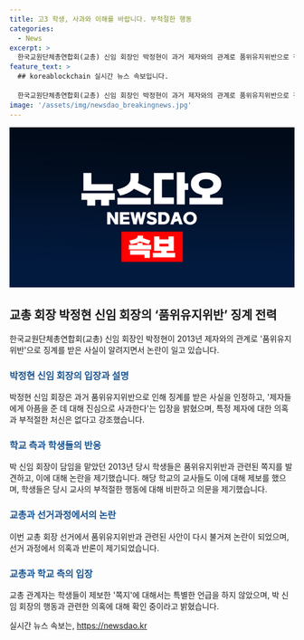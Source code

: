 ```yaml
---
title: 고3 학생, 사과와 이해를 바랍니다. 부적절한 행동
categories:
  - News
excerpt: >
  한국교원단체총연합회(교총) 신임 회장인 박정현이 과거 제자와의 관계로 품위유지위반으로 징계를 받은 사실이 논란이 되고 있습니다. 박 회장은 과거의 실수에 사과하면서 현재는 학생들을 가르치고 있다고 설명했지만, 논란은 계속되고 있습니다. 당선 후에도 품위유지위반과 관련된 의혹이 제기되었고, 과거의 사건과 관련해 학생들이 제기한 증언들이 계속적으로 나오고 있습니다. 2013년 담임을 맡은 학급에서 학생들 사이에 과거의 사건에 대한 의문이 계속 제기되고 있습니다.
feature_text: >
  ## koreablockchain 실시간 뉴스 속보입니다.

  한국교원단체총연합회(교총) 신임 회장인 박정현이 과거 제자와의 관계로 품위유지위반으로 징계를 받은 사실이 논란이 되고 있습니다. 박 회장은 과거의 실수에 사과하면서 현재는 학생들을 가르치고 있다고 설명했지만, 논란은 계속되고 있습니다. 당선 후에도 품위유지위반과 관련된 의혹이 제기되었고, 과거의 사건과 관련해 학생들이 제기한 증언들이 계속적으로 나오고 있습니다. 2013년 담임을 맡은 학급에서 학생들 사이에 과거의 사건에 대한 의문이 계속 제기되고 있습니다.
image: '/assets/img/newsdao_breakingnews.jpg'
---
```


<p><img src="/assets/img/newsdao_breakingnews.jpg" alt="koreablockchain 속보" /></p>

<h2 data-ke-size="size26">교총 회장 박정현 신임 회장의 ‘품위유지위반’ 징계 전력</h2>

<p data-ke-size="size16">한국교원단체총연합회(교총) 신임 회장인 박정현이 2013년 제자와의 관계로 '품위유지위반'으로 징계를 받은 사실이 알려지면서 논란이 일고 있습니다.</p>

<h3><b><span style="color: #1a5490;">박정현 신임 회장의 입장과 설명</span></b></h3>

<p data-ke-size="size16">박정현 신임 회장은 과거 품위유지위반으로 인해 징계를 받은 사실을 인정하고, '제자들에게 아픔을 준 데 대해 진심으로 사과한다'는 입장을 밝혔으며, 특정 제자에 대한 의혹과 부적절한 처신은 없다고 강조했습니다.</p>

<h3><b><span style="color: #1a5490;">학교 측과 학생들의 반응</span></b></h3>

<p data-ke-size="size16">박 신임 회장이 담임을 맡았던 2013년 당시 학생들은 품위유지위반과 관련된 쪽지를 발견하고, 이에 대해 논란을 제기했습니다. 해당 학교의 교사들도 이에 대해 제보를 했으며, 학생들은 당시 교사의 부적절한 행동에 대해 비판하고 의문을 제기했습니다.</p>

<h3><b><span style="color: #1a5490;">교총과 선거과정에서의 논란</span></b></h3>

<p data-ke-size="size16">이번 교총 회장 선거에서 품위유지위반과 관련된 사안이 다시 불거져 논란이 되었으며, 선거 과정에서 의혹과 반론이 제기되었습니다.</p>

<h3><b><span style="color: #1a5490;">교총과 학교 측의 입장</span></b></h3>

<p data-ke-size="size16">교총 관계자는 학생들이 제보한 '쪽지'에 대해서는 특별한 언급을 하지 않았으며, 박 신임 회장의 행동과 관련한 의혹에 대해 확인 중이라고 밝혔습니다.</p>
실시간 뉴스 속보는, <a href="https://newsdao.kr" rel="dofollow">https://newsdao.kr</a>


